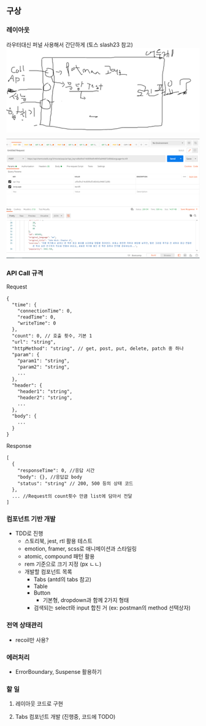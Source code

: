 ## 구상
### 레이아웃
라우터대신 퍼널 사용해서 간단하게 (토스 slash23 참고)
![image-20230614234956754](README.assets/image-20230614234956754.png)

![image-20230614235105261](README.assets/image-20230614235105261.png)


### API Call 규격
Request
```
{
  "time": {
    "connectionTime": 0,
    "readTime": 0,
    "writeTime": 0
  },
  "count": 0, // 호출 횟수, 기본 1 
  "url": "string",
  "httpMethod": "string", // get, post, put, delete, patch 중 하나
  "param": {
    "param1": "string",
    "param2": "string",
    ...
  },
  "header": {
    "header1": "string",
    "header2": "string",
    ...
  },
  "body": {
    ...
  }
}
```

Response
```
[
  {
    "responseTime": 0, //응답 시간
    "body": {}, //응답값 body
    "status": "string" // 200, 500 등의 상태 코드
  },
  ... //Request의 count횟수 만큼 list에 담아서 전달
]
```





### 컴포넌트 기반 개발

- TDD로 진행
  - 스토리북, jest, rtl 활용 테스트
  - emotion, framer, scss로 애니메이션과 스타일링
  - atomic, compound 패턴 활용
  - rem 기준으로 크기 지정 (px ㄴㄴ)
  - 개발할 컴포넌트 목록
    - Tabs (antd의 tabs 참고)
    - Table
    - Button
      - 기본형, dropdown과 함께 2가지 형태
    - 검색되는 select와 input 합친 거 (ex: postman의 method 선택상자)

### 전역 상태관리
- recoil만 사용?

### 에러처리
- ErrorBoundary, Suspense 활용하기


### 할 일

1. 레이아웃 코드로 구현

2. Tabs 컴포넌트 개발 (진행중, 코드에 TODO)
